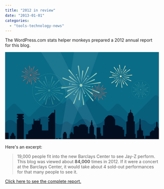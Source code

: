 ```yaml
---
title: "2012 in review"
date: "2013-01-01"
categories: 
  - "tools-technology-news"
---
```


The WordPress.com stats helper monkeys prepared a 2012 annual report for this blog.

[![](images/2012-emailteaser.png)](http://nagvbt.blogspot.com/2012/annual-report/)

Here's an excerpt:

> 19,000 people fit into the new Barclays Center to see Jay-Z perform. This blog was viewed about **84,000** times in 2012. If it were a concert at the Barclays Center, it would take about 4 sold-out performances for that many people to see it.

[Click here to see the complete report.](http://nagvbt.blogspot.com/2012/annual-report/)
